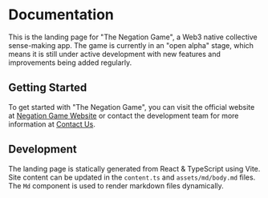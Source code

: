 # Documentation

This is the landing page for "The Negation Game", a Web3 native collective sense-making app. The game is currently in an "open alpha" stage, which means it is still under active development with new features and improvements being added regularly.

## Getting Started

To get started with "The Negation Game", you can visit the official website at [Negation Game Website](https://www.negationgame.com) or contact the development team for more information at [Contact Us](mailto:will@veeo.io).

## Development

The landing page is statically generated from React & TypeScript using Vite. Site content can be updated in the `content.ts` and `assets/md/body.md` files. The `Md` component is used to render markdown files dynamically.
